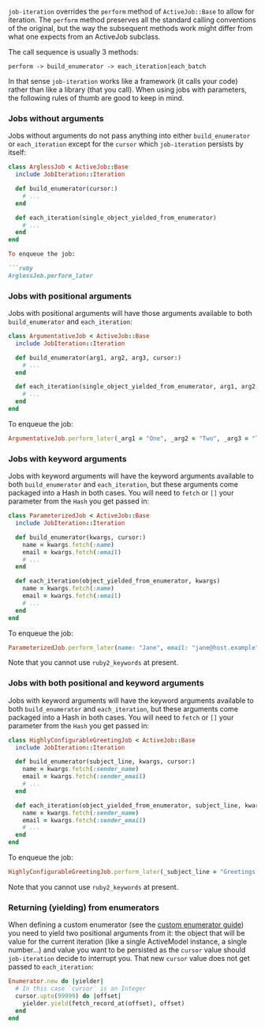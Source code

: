 `job-iteration` overrides the `perform` method of `ActiveJob::Base` to allow for iteration. The `perform` method preserves all the standard calling conventions of the original, but the way the subsequent methods work might differ from what one expects from an ActiveJob subclass.

The call sequence is usually 3 methods:

`perform -> build_enumerator -> each_iteration|each_batch`

In that sense `job-iteration` works like a framework (it calls your code) rather than like a library (that you call). When using jobs with parameters, the following rules of thumb are good to keep in mind.

### Jobs without arguments

Jobs without arguments do not pass anything into either `build_enumerator` or `each_iteration` except for the `cursor` which `job-iteration` persists by itself:

```ruby
class ArglessJob < ActiveJob::Base
  include JobIteration::Iteration

  def build_enumerator(cursor:)
    # ...
  end

  def each_iteration(single_object_yielded_from_enumerator)
    # ...
  end
end

To enqueue the job:

```ruby
ArglessJob.perform_later
```

### Jobs with positional arguments

Jobs with positional arguments will have those arguments available to both `build_enumerator` and `each_iteration`:

```ruby
class ArgumentativeJob < ActiveJob::Base
  include JobIteration::Iteration

  def build_enumerator(arg1, arg2, arg3, cursor:)
    # ...
  end

  def each_iteration(single_object_yielded_from_enumerator, arg1, arg2, arg3)
    # ...
  end
end
```

To enqueue the job:

```ruby
ArgumentativeJob.perform_later(_arg1 = "One", _arg2 = "Two", _arg3 = "Three")
```

### Jobs with keyword arguments

Jobs with keyword arguments will have the keyword arguments available to both `build_enumerator` and `each_iteration`, but these arguments come packaged into a Hash in both cases. You will need to `fetch` or `[]` your parameter from the `Hash` you get passed in:

```ruby
class ParameterizedJob < ActiveJob::Base
  include JobIteration::Iteration

  def build_enumerator(kwargs, cursor:)
    name = kwargs.fetch(:name)
    email = kwargs.fetch(:email)
    # ...
  end

  def each_iteration(object_yielded_from_enumerator, kwargs)
    name = kwargs.fetch(:name)
    email = kwargs.fetch(:email)
    # ...
  end
end
```

To enqueue the job:

```ruby
ParameterizedJob.perform_later(name: "Jane", email: "jane@host.example")
```

Note that you cannot use `ruby2_keywords` at present.

### Jobs with both positional and keyword arguments

Jobs with keyword arguments will have the keyword arguments available to both `build_enumerator` and `each_iteration`, but these arguments come packaged into a Hash in both cases. You will need to `fetch` or `[]` your parameter from the `Hash` you get passed in:

```ruby
class HighlyConfigurableGreetingJob < ActiveJob::Base
  include JobIteration::Iteration

  def build_enumerator(subject_line, kwargs, cursor:)
    name = kwargs.fetch(:sender_name)
    email = kwargs.fetch(:sender_email)
    # ...
  end

  def each_iteration(object_yielded_from_enumerator, subject_line, kwargs)
    name = kwargs.fetch(:sender_name)
    email = kwargs.fetch(:sender_email)
    # ...
  end
end
```

To enqueue the job:

```ruby
HighlyConfigurableGreetingJob.perform_later(_subject_line = "Greetings everybody!", sender_name: "Jane", sender_email: "jane@host.example")
```

Note that you cannot use `ruby2_keywords` at present.

### Returning (yielding) from enumerators

When defining a custom enumerator (see the [custom enumerator guide](custom-enumerator.md)) you need to yield two positional arguments from it: the object that will be value for the current iteration (like a single ActiveModel instance, a single number...) and value you want to be persisted as the `cursor` value should `job-iteration` decide to interrupt you. That new `cursor` value does not get passed to `each_iteration`:

```ruby
Enumerator.new do |yielder|
  # In this case `cursor` is an Integer
  cursor.upto(99999) do |offset|
    yielder.yield(fetch_record_at(offset), offset)
  end
end
```
